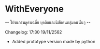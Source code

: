 # WithEveryone
-- โปรแกรมดูค่าเฉลี่ย บุคลิกและนิสัยคนกลุ่มคนนั้นๆ --

Changelog:
17:30 19/11/2562
 - Added prototype version made by python
